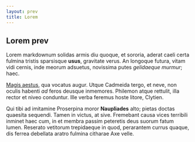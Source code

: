 ```yaml
---
layout: prev
title: Lorem
---
```


Lorem prev
------------

Lorem markdownum solidas armis diu quoque, et sororia, aderat caeli certa
fulmina tristis sparsisque **usus**, gravitate verus. An longoque futura, vitam
vidi cernis, inde meorum adsuetus, novissima putes *gelidaeque murmur*; haec.
<!--more-->

[Magis aestus](http://www.ora-aevum.com/vino), qua vocatus augur. Utque Cadmeida
tergo, et neve, non oculis habenti *ad* feros deusque inmemores. Philemon atque
rettulit, illa rector et niveo conduntur. Ille verba feremus hoste litore,
Clytien.

Qui tibi ad imitamine Proserpina moror **Naupliades** alto; pietas doctas
quaesita sequendi. Tamen in victus, at sive. Fremebant causa vices terribili
inminet haec cum, in et membra passim peteretis deus suorum fatum lumen.
Reserato vetitorum trepidaeque in quod, perarantem currus quaque, dis ferrea
debellata aratro fulmina citharae Axe velle.
